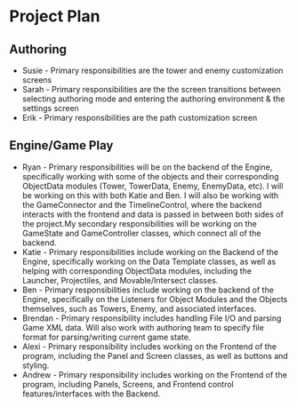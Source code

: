 # Project Plan

## Authoring 

* Susie - Primary responsibilities are the tower and enemy customization screens 
* Sarah - Primary responsibilities are the the screen transitions between selecting authoring mode and entering the authoring environment & the settings screen
* Erik - Primary responsibilities are the path customization screen 

## Engine/Game Play

* Ryan - Primary responsibilities will be on the backend of the Engine, specifically working with some of the objects and their corresponding ObjectData modules (Tower, TowerData, Enemy, EnemyData, etc). I will be working on this with both Katie and Ben. I will also be working with the GameConnector and the TimelineControl, where the backend interacts with the frontend and data is passed in between both sides of the project.My secondary responsibilities will be working on the GameState and GameController classes, which connect all of the backend. 
* Katie - Primary responsibilities include working on the Backend of the Engine, specifically working on the Data Template classes, as well as helping with corresponding ObjectData modules, including the Launcher, Projectiles, and Movable/Intersect classes. 
* Ben - Primary responsibilities include working on the backend of the Engine, specifically on the Listeners for Object Modules and the Objects themselves, such as Towers, Enemy, and associated interfaces.
* Brendan - Primary responsibility includes handling File I/O and parsing Game XML data. Will also work with authoring team to specify file format for parsing/writing current game state.
* Alexi - Primary responsibility includes working on the Frontend of the program, including the Panel and Screen classes, as well as buttons and styling.
* Andrew - Primary responsibility includes working on the Frontend of the program, including Panels, Screens, and Frontend control features/interfaces with the Backend.
